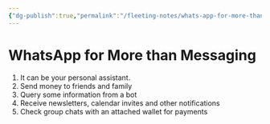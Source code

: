 ```yaml
---
{"dg-publish":true,"permalink":"/fleeting-notes/whats-app-for-more-than-messaging/","noteIcon":"2"}
---
```


# WhatsApp for More than Messaging
1. It can be your personal assistant. 
2. Send money to friends and family
3. Query some information from a bot
4. Receive newsletters, calendar invites and other notifications
5. Check group chats with an attached wallet for payments